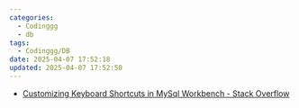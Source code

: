 ```yaml
---
categories:
  - Codinggg
  - db
tags:
  - Codinggg/DB
date: 2025-04-07 17:52:18
updated: 2025-04-07 17:52:50
---
```

- [Customizing Keyboard Shortcuts in MySql Workbench - Stack Overflow](https://stackoverflow.com/questions/12043478/customizing-keyboard-shortcuts-in-mysql-workbench)
